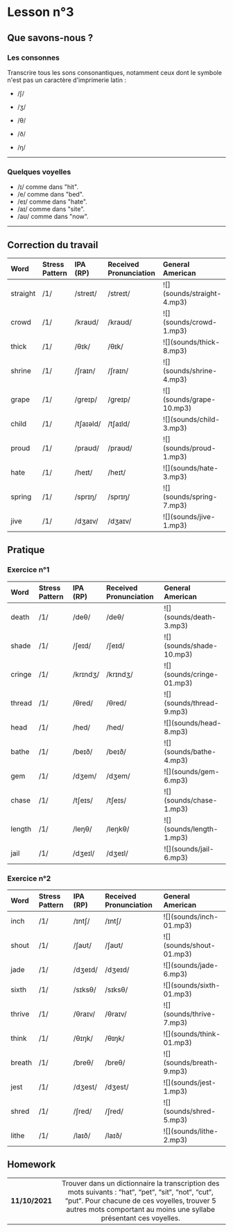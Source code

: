 # Lesson n°3



## Que savons-nous ?

### Les consonnes

Transcrire tous les sons consonantiques, notamment ceux dont le symbole n'est pas un caractère d'imprimerie latin :

* /ʃ/

* /ʒ/

* /θ/

* /ð/

* /ŋ/

---

### Quelques voyelles

*  /ɪ/ comme dans "hit".
*  /e/ comme dans "bed".
*  /eɪ/ comme dans "hate".
*  /aɪ/ comme dans "site".
*  /aʊ/ comme dans "now".

---

## Correction du travail

<table class="table table-striped table-hover table-condensed table-responsive" style="margin-left: auto; margin-right: auto;">
 <thead>
  <tr>
   <th style="text-align:left;"> Word </th>
   <th style="text-align:left;"> Stress Pattern </th>
   <th style="text-align:left;"> IPA (RP) </th>
   <th style="text-align:left;"> Received Pronunciation </th>
   <th style="text-align:left;"> General American </th>
  </tr>
 </thead>
<tbody>
  <tr>
   <td style="text-align:left;"> straight </td>
   <td style="text-align:left;"> /1/ </td>
   <td style="text-align:left;"> /streɪt/ </td>
   <td style="text-align:left;"> /streɪt/ </td>
   <td style="text-align:left;"> ![](sounds/straight-4.mp3) </td>
  </tr>
  <tr>
   <td style="text-align:left;"> crowd </td>
   <td style="text-align:left;"> /1/ </td>
   <td style="text-align:left;"> /kraʊd/ </td>
   <td style="text-align:left;"> /kraʊd/ </td>
   <td style="text-align:left;"> ![](sounds/crowd-1.mp3) </td>
  </tr>
  <tr>
   <td style="text-align:left;"> thick </td>
   <td style="text-align:left;"> /1/ </td>
   <td style="text-align:left;"> /θɪk/ </td>
   <td style="text-align:left;"> /θɪk/ </td>
   <td style="text-align:left;"> ![](sounds/thick-8.mp3) </td>
  </tr>
  <tr>
   <td style="text-align:left;"> shrine </td>
   <td style="text-align:left;"> /1/ </td>
   <td style="text-align:left;"> /ʃraɪn/ </td>
   <td style="text-align:left;"> /ʃraɪn/ </td>
   <td style="text-align:left;"> ![](sounds/shrine-4.mp3) </td>
  </tr>
  <tr>
   <td style="text-align:left;"> grape </td>
   <td style="text-align:left;"> /1/ </td>
   <td style="text-align:left;"> /greɪp/ </td>
   <td style="text-align:left;"> /greɪp/ </td>
   <td style="text-align:left;"> ![](sounds/grape-10.mp3) </td>
  </tr>
  <tr>
   <td style="text-align:left;"> child </td>
   <td style="text-align:left;"> /1/ </td>
   <td style="text-align:left;"> /tʃaɪəld/ </td>
   <td style="text-align:left;"> /tʃaɪld/ </td>
   <td style="text-align:left;"> ![](sounds/child-3.mp3) </td>
  </tr>
  <tr>
   <td style="text-align:left;"> proud </td>
   <td style="text-align:left;"> /1/ </td>
   <td style="text-align:left;"> /praʊd/ </td>
   <td style="text-align:left;"> /praʊd/ </td>
   <td style="text-align:left;"> ![](sounds/proud-1.mp3) </td>
  </tr>
  <tr>
   <td style="text-align:left;"> hate </td>
   <td style="text-align:left;"> /1/ </td>
   <td style="text-align:left;"> /heɪt/ </td>
   <td style="text-align:left;"> /heɪt/ </td>
   <td style="text-align:left;"> ![](sounds/hate-3.mp3) </td>
  </tr>
  <tr>
   <td style="text-align:left;"> spring </td>
   <td style="text-align:left;"> /1/ </td>
   <td style="text-align:left;"> /sprɪŋ/ </td>
   <td style="text-align:left;"> /sprɪŋ/ </td>
   <td style="text-align:left;"> ![](sounds/spring-7.mp3) </td>
  </tr>
  <tr>
   <td style="text-align:left;"> jive </td>
   <td style="text-align:left;"> /1/ </td>
   <td style="text-align:left;"> /dʒaɪv/ </td>
   <td style="text-align:left;"> /dʒaɪv/ </td>
   <td style="text-align:left;"> ![](sounds/jive-1.mp3) </td>
  </tr>
</tbody>
</table>

## Pratique

### Exercice n°1

<table class="table table-striped table-hover table-condensed table-responsive" style="margin-left: auto; margin-right: auto;">
 <thead>
  <tr>
   <th style="text-align:left;"> Word </th>
   <th style="text-align:left;"> Stress Pattern </th>
   <th style="text-align:left;"> IPA (RP) </th>
   <th style="text-align:left;"> Received Pronunciation </th>
   <th style="text-align:left;"> General American </th>
  </tr>
 </thead>
<tbody>
  <tr>
   <td style="text-align:left;"> death </td>
   <td style="text-align:left;"> /1/ </td>
   <td style="text-align:left;"> /deθ/ </td>
   <td style="text-align:left;"> /deθ/ </td>
   <td style="text-align:left;"> ![](sounds/death-3.mp3) </td>
  </tr>
  <tr>
   <td style="text-align:left;"> shade </td>
   <td style="text-align:left;"> /1/ </td>
   <td style="text-align:left;"> /ʃeɪd/ </td>
   <td style="text-align:left;"> /ʃeɪd/ </td>
   <td style="text-align:left;"> ![](sounds/shade-10.mp3) </td>
  </tr>
  <tr>
   <td style="text-align:left;"> cringe </td>
   <td style="text-align:left;"> /1/ </td>
   <td style="text-align:left;"> /krɪndʒ/ </td>
   <td style="text-align:left;"> /krɪndʒ/ </td>
   <td style="text-align:left;"> ![](sounds/cringe-01.mp3) </td>
  </tr>
  <tr>
   <td style="text-align:left;"> thread </td>
   <td style="text-align:left;"> /1/ </td>
   <td style="text-align:left;"> /θred/ </td>
   <td style="text-align:left;"> /θred/ </td>
   <td style="text-align:left;"> ![](sounds/thread-9.mp3) </td>
  </tr>
  <tr>
   <td style="text-align:left;"> head </td>
   <td style="text-align:left;"> /1/ </td>
   <td style="text-align:left;"> /hed/ </td>
   <td style="text-align:left;"> /hed/ </td>
   <td style="text-align:left;"> ![](sounds/head-8.mp3) </td>
  </tr>
  <tr>
   <td style="text-align:left;"> bathe </td>
   <td style="text-align:left;"> /1/ </td>
   <td style="text-align:left;"> /beɪð/ </td>
   <td style="text-align:left;"> /beɪð/ </td>
   <td style="text-align:left;"> ![](sounds/bathe-4.mp3) </td>
  </tr>
  <tr>
   <td style="text-align:left;"> gem </td>
   <td style="text-align:left;"> /1/ </td>
   <td style="text-align:left;"> /dʒem/ </td>
   <td style="text-align:left;"> /dʒem/ </td>
   <td style="text-align:left;"> ![](sounds/gem-6.mp3) </td>
  </tr>
  <tr>
   <td style="text-align:left;"> chase </td>
   <td style="text-align:left;"> /1/ </td>
   <td style="text-align:left;"> /tʃeɪs/ </td>
   <td style="text-align:left;"> /tʃeɪs/ </td>
   <td style="text-align:left;"> ![](sounds/chase-1.mp3) </td>
  </tr>
  <tr>
   <td style="text-align:left;"> length </td>
   <td style="text-align:left;"> /1/ </td>
   <td style="text-align:left;"> /leŋθ/ </td>
   <td style="text-align:left;"> /leŋkθ/ </td>
   <td style="text-align:left;"> ![](sounds/length-1.mp3) </td>
  </tr>
  <tr>
   <td style="text-align:left;"> jail </td>
   <td style="text-align:left;"> /1/ </td>
   <td style="text-align:left;"> /dʒeɪl/ </td>
   <td style="text-align:left;"> /dʒeɪl/ </td>
   <td style="text-align:left;"> ![](sounds/jail-6.mp3) </td>
  </tr>
</tbody>
</table>

### Exercice n°2

<table class="table table-striped table-hover table-condensed table-responsive" style="margin-left: auto; margin-right: auto;">
 <thead>
  <tr>
   <th style="text-align:left;"> Word </th>
   <th style="text-align:left;"> Stress Pattern </th>
   <th style="text-align:left;"> IPA (RP) </th>
   <th style="text-align:left;"> Received Pronunciation </th>
   <th style="text-align:left;"> General American </th>
  </tr>
 </thead>
<tbody>
  <tr>
   <td style="text-align:left;"> inch </td>
   <td style="text-align:left;"> /1/ </td>
   <td style="text-align:left;"> /ɪntʃ/ </td>
   <td style="text-align:left;"> /ɪntʃ/ </td>
   <td style="text-align:left;"> ![](sounds/inch-01.mp3) </td>
  </tr>
  <tr>
   <td style="text-align:left;"> shout </td>
   <td style="text-align:left;"> /1/ </td>
   <td style="text-align:left;"> /ʃaʊt/ </td>
   <td style="text-align:left;"> /ʃaʊt/ </td>
   <td style="text-align:left;"> ![](sounds/shout-01.mp3) </td>
  </tr>
  <tr>
   <td style="text-align:left;"> jade </td>
   <td style="text-align:left;"> /1/ </td>
   <td style="text-align:left;"> /dʒeɪd/ </td>
   <td style="text-align:left;"> /dʒeɪd/ </td>
   <td style="text-align:left;"> ![](sounds/jade-6.mp3) </td>
  </tr>
  <tr>
   <td style="text-align:left;"> sixth </td>
   <td style="text-align:left;"> /1/ </td>
   <td style="text-align:left;"> /sɪksθ/ </td>
   <td style="text-align:left;"> /sɪksθ/ </td>
   <td style="text-align:left;"> ![](sounds/sixth-01.mp3) </td>
  </tr>
  <tr>
   <td style="text-align:left;"> thrive </td>
   <td style="text-align:left;"> /1/ </td>
   <td style="text-align:left;"> /θraɪv/ </td>
   <td style="text-align:left;"> /θraɪv/ </td>
   <td style="text-align:left;"> ![](sounds/thrive-7.mp3) </td>
  </tr>
  <tr>
   <td style="text-align:left;"> think </td>
   <td style="text-align:left;"> /1/ </td>
   <td style="text-align:left;"> /θɪŋk/ </td>
   <td style="text-align:left;"> /θɪŋk/ </td>
   <td style="text-align:left;"> ![](sounds/think-01.mp3) </td>
  </tr>
  <tr>
   <td style="text-align:left;"> breath </td>
   <td style="text-align:left;"> /1/ </td>
   <td style="text-align:left;"> /breθ/ </td>
   <td style="text-align:left;"> /breθ/ </td>
   <td style="text-align:left;"> ![](sounds/breath-9.mp3) </td>
  </tr>
  <tr>
   <td style="text-align:left;"> jest </td>
   <td style="text-align:left;"> /1/ </td>
   <td style="text-align:left;"> /dʒest/ </td>
   <td style="text-align:left;"> /dʒest/ </td>
   <td style="text-align:left;"> ![](sounds/jest-1.mp3) </td>
  </tr>
  <tr>
   <td style="text-align:left;"> shred </td>
   <td style="text-align:left;"> /1/ </td>
   <td style="text-align:left;"> /ʃred/ </td>
   <td style="text-align:left;"> /ʃred/ </td>
   <td style="text-align:left;"> ![](sounds/shred-5.mp3) </td>
  </tr>
  <tr>
   <td style="text-align:left;"> lithe </td>
   <td style="text-align:left;"> /1/ </td>
   <td style="text-align:left;"> /laɪð/ </td>
   <td style="text-align:left;"> /laɪð/ </td>
   <td style="text-align:left;"> ![](sounds/lithe-2.mp3) </td>
  </tr>
</tbody>
</table>

## Homework

<table class="table table-hover" style="margin-left: auto; margin-right: auto;">
<tbody>
  <tr>
   <td style="text-align:center;width: 20%; font-weight: bold;"> 11/10/2021 </td>
   <td style="text-align:center;"> Trouver dans un dictionnaire la transcription des mots suivants : “hat“, “pet“, “sit“, “not“, “cut“, “put“. Pour chacune de ces voyelles, trouver 5 autres mots comportant au moins une syllabe présentant ces voyelles. </td>
  </tr>
</tbody>
</table>
